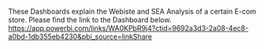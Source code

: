 These Dashboards explain the Webiste and SEA Analysis of a certain E-com store. Please find the link to the Dashboard below.
https://app.powerbi.com/links/WA0KPbR9j4?ctid=9692a3d3-2a08-4ec8-a0bd-1db355eb4230&pbi_source=linkShare

